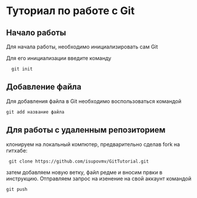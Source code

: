 # Туториал по работе с Git

## Начало работы

Для начала работы, необходимо инициализировать сам Git

Для его инициализации введите команду 

```
  git init
```

## Добавление файла

Для добавления файла в Git необходимо воспользоваться командой 

```
git add название файла
```

## Для работы с удаленным репозиторием

клонируем на локальный компютер, предварительно сделав fork на гитхабе:
```
 git clone https://github.com/isupovmv/GitTutorial.git
 ```

 затем добавляем новую ветку, файл редме и вносим првки в инструкцию. Отправляем запрос на изенение на свой аккаунт командой 

 ```
git push
 ```

